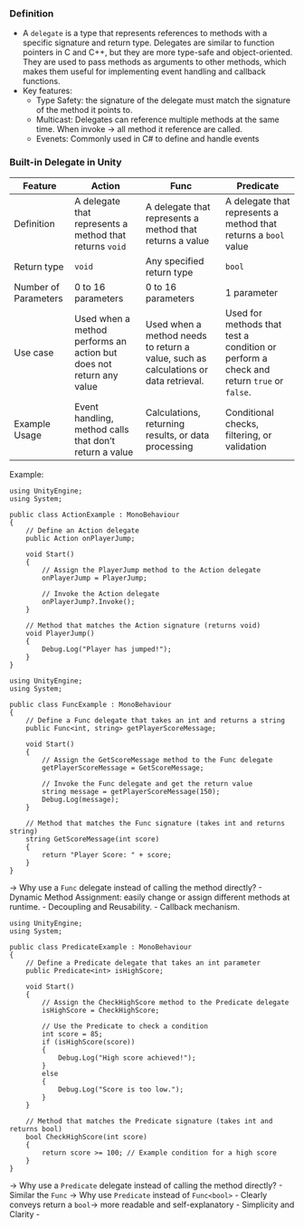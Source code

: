 ### Definition
- A `delegate` is a type that represents references to methods with a specific signature and return type. Delegates are similar to function pointers in C and C++, but they are more type-safe and object-oriented. They are used to pass methods as arguments to other methods, which makes them useful for implementing event handling and callback functions.
- Key features:
	- Type Safety: the signature of the delegate must match the signature of the method it points to.
	- Multicast: Delegates can reference multiple methods at the same time. When invoke -> all method it reference are called.
	- Evenets: Commonly used in C# to define and handle events

### Built-in Delegate in Unity

| Feature              | Action                                                              | Func                                                                                | Predicate                                                                               |
| -------------------- | ------------------------------------------------------------------- | ----------------------------------------------------------------------------------- | --------------------------------------------------------------------------------------- |
| Definition           | A delegate that represents a method that returns `void`             | A delegate that represents a method that returns a value                            | A delegate that represents a method that returns a `bool` value                         |
| Return type          | `void`                                                              | Any specified return type                                                           | `bool`                                                                                  |
| Number of Parameters | 0 to 16 parameters                                                  | 0 to 16 parameters                                                                  | 1 parameter                                                                             |
| Use case             | Used when a method performs an action but does not return any value | Used when a method needs to return a value, such as calculations or data retrieval. | Used for methods that test a condition or perform a check and return `true` or `false`. |
| Example Usage        | Event handling, method calls that don’t return a value              | Calculations, returning results, or data processing                                 | Conditional checks, filtering, or validation                                            |
Example:
```
using UnityEngine;
using System;

public class ActionExample : MonoBehaviour
{
    // Define an Action delegate
    public Action onPlayerJump;

    void Start()
    {
        // Assign the PlayerJump method to the Action delegate
        onPlayerJump = PlayerJump;

        // Invoke the Action delegate
        onPlayerJump?.Invoke();
    }

    // Method that matches the Action signature (returns void)
    void PlayerJump()
    {
        Debug.Log("Player has jumped!");
    }
}
```

```
using UnityEngine;
using System;

public class FuncExample : MonoBehaviour
{
    // Define a Func delegate that takes an int and returns a string
    public Func<int, string> getPlayerScoreMessage;

    void Start()
    {
        // Assign the GetScoreMessage method to the Func delegate
        getPlayerScoreMessage = GetScoreMessage;

        // Invoke the Func delegate and get the return value
        string message = getPlayerScoreMessage(150);
        Debug.Log(message);
    }

    // Method that matches the Func signature (takes int and returns string)
    string GetScoreMessage(int score)
    {
        return "Player Score: " + score;
    }
}
```
-> Why use a `Func` delegate instead of calling the method directly?
	- Dynamic Method Assignment: easily change or assign different methods at runtime.
	- Decoupling and Reusability.
	- Callback mechanism.

```
using UnityEngine;
using System;

public class PredicateExample : MonoBehaviour
{
    // Define a Predicate delegate that takes an int parameter
    public Predicate<int> isHighScore;

    void Start()
    {
        // Assign the CheckHighScore method to the Predicate delegate
        isHighScore = CheckHighScore;

        // Use the Predicate to check a condition
        int score = 85;
        if (isHighScore(score))
        {
            Debug.Log("High score achieved!");
        }
        else
        {
            Debug.Log("Score is too low.");
        }
    }

    // Method that matches the Predicate signature (takes int and returns bool)
    bool CheckHighScore(int score)
    {
        return score >= 100; // Example condition for a high score
    }
}
```
-> Why use a `Predicate` delegate instead of calling the method directly?
	- Similar the `Func`
-> Why use `Predicate` instead of `Func<bool>`
	- Clearly conveys return a `bool`-> more readable and self-explanatory
	- Simplicity and Clarity
	- 